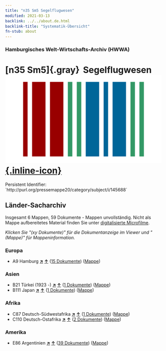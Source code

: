 ```yaml
---
title: "n35 Sm5 Segelflugwesen"
modified: 2021-03-13
backlink: ../../about.de.html
backlink-title: "Systematik-Übersicht"
fn-stub: about
---
```


### Hamburgisches Welt-Wirtschafts-Archiv (HWWA)

# [n35 Sm5]{.gray}&#8201; Segelflugwesen &#160; [![Wikidata](/images/Wikidata-logo.svg "Wikidata"){.inline-icon}](http://www.wikidata.org/entity/Q104711266)

<div class="hint">Persistent Identifier: `http://purl.org/pressemappe20/category/subject/i/145688`</div>







## Länder-Sacharchiv




Insgesamt 6 Mappen, 59 Dokumente - Mappen unvollständig.
Nicht als Mappe aufbereitetes Material finden Sie unter [digitalisierte Microfilme](/film/h1_sh.de.html).

_Klicken Sie "(xy Dokumente)" für die Dokumentanzeige im Viewer und "(Mappe)" für Mappeninformation._




### Europa

- A9 Hamburg [**&nearr;**](../../../geo/i/140905/about.de.html "Hamburg (alle Mappen)") [**&uarr;**](../../../geo/about.de.html#A9 "Ländersystematik") (<a href="https://pm20.zbw.eu/iiifview/folder/sh/140905,145688" title="über: Hamburg : Segelflugwesen" target="_blank">15 Dokumente</a>) ([Mappe](../../../../folder/sh/1409xx/140905/1456xx/145688/about.de.html))

### Asien

- B21 Türkei (1923 -) [**&nearr;**](../../../geo/i/141111/about.de.html "Türkei (1923 -) (alle Mappen)") [**&uarr;**](../../../geo/about.de.html#B21 "Ländersystematik") (<a href="https://pm20.zbw.eu/iiifview/folder/sh/141111,145688" title="über: Türkei (1923 -) : Segelflugwesen" target="_blank">1 Dokumente</a>) ([Mappe](../../../../folder/sh/1411xx/141111/1456xx/145688/about.de.html))
- B111 Japan [**&nearr;**](../../../geo/i/141272/about.de.html "Japan (alle Mappen)") [**&uarr;**](../../../geo/about.de.html#B111 "Ländersystematik") (<a href="https://pm20.zbw.eu/iiifview/folder/sh/141272,145688" title="über: Japan : Segelflugwesen" target="_blank">1 Dokumente</a>) ([Mappe](../../../../folder/sh/1412xx/141272/1456xx/145688/about.de.html))

### Afrika

- C87 Deutsch-Südwestafrika [**&nearr;**](../../../geo/i/141450/about.de.html "Deutsch-Südwestafrika (alle Mappen)") [**&uarr;**](../../../geo/about.de.html#C87 "Ländersystematik") (<a href="https://pm20.zbw.eu/iiifview/folder/sh/141450,145688" title="über: Deutsch-Südwestafrika : Segelflugwesen" target="_blank">1 Dokumente</a>) ([Mappe](../../../../folder/sh/1414xx/141450/1456xx/145688/about.de.html))
- C110 Deutsch-Ostafrika [**&nearr;**](../../../geo/i/141471/about.de.html "Deutsch-Ostafrika (alle Mappen)") [**&uarr;**](../../../geo/about.de.html#C110 "Ländersystematik") (<a href="https://pm20.zbw.eu/iiifview/folder/sh/141471,145688" title="über: Deutsch-Ostafrika : Segelflugwesen" target="_blank">2 Dokumente</a>) ([Mappe](../../../../folder/sh/1414xx/141471/1456xx/145688/about.de.html))

### Amerika

- E86 Argentinien [**&nearr;**](../../../geo/i/141692/about.de.html "Argentinien (alle Mappen)") [**&uarr;**](../../../geo/about.de.html#E86 "Ländersystematik") (<a href="https://pm20.zbw.eu/iiifview/folder/sh/141692,145688" title="über: Argentinien : Segelflugwesen" target="_blank">39 Dokumente</a>) ([Mappe](../../../../folder/sh/1416xx/141692/1456xx/145688/about.de.html))









